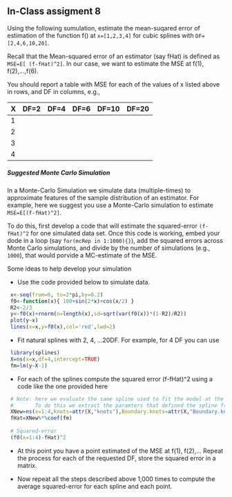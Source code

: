 ## In-Class assigment 8

Using the following sumulation, estimate the mean-suqared error of estimation of the function f() at `x=[1,2,3,4]` for cubic splines with `DF=[2,4,6,10,20]`.

Recall that the Mean-squared error of an estimator (say fHat) is defined as `MSE=E[ (f-fHat)^2]`. In our case, we want to estimate the MSE at f(1), f(2),...,f(6).

You should report a table with MSE for each of the values of x listed above in rows, and DF in columns, e.g.,


| X  |  DF=2 | DF=4 |DF=6 |DF=10 | DF=20 |
|----- |-----    | -----  | ----- |-----   | -----      |
| 1  |       |      |     |      |       |
| 2  |       |      |     |      |       |
| 3  |       |      |     |      |       |
| 4  |       |      |     |      |       |

##### Suggested Monte Carlo Simulation

In a Monte-Carlo Simulation we simulate data (multiple-times) to approximate features of the sample distribution of an estimator. For example, here we suggest you use a Monte-Carlo 
simulation to estimate `MSE=E[(f-fHat)^2]`.

To do this, first develop a code that will estimate the squared-error `(f-fHat)^2` for one simulated data set. Once this code is working, embed your dode in a loop (say `for(mcRep in 1:1000){}`), add the squared
errors across Monte Carlo simulations, and divide by the number of simulations (e.g., `1000`), that would porvide a MC-estimate of the MSE.

Some ideas to help develop your simulation

 - Use the code provided below to simulate data.
 
```r
 x<-seq(from=0, to=2*pi,by=0.2)
 f0<-function(x){ 100+sin(2*x)+cos(x/2) }
 R2<-2/3
 y<-f0(x)+rnorm(n=length(x),sd=sqrt(var(f0(x))*(1-R2)/R2))
 plot(y~x)
 lines(x=x,y=f0(x),col='red',lwd=2) 
```
 - Fit natural splines with 2, 4, ...20DF. For example, for 4 DF you can use
 
 ```r
  library(splines)
  X=ns(x=x,df=4,intercept=TRUE)
  fm=lm(y~X-1)
 ```

 - For each of the splines compute the squared error (f-fHat)^2 using a code like the one provided here
 
 ```r
  # Note: here we evaluate the same spline used to fit the model at the points we want to predict x=1:4
  #       To do this we extract the paramters that defined the spline from `X`.
  XNew=ns(x=1:4,knots=attr(X,"knots"),Boundary.knots=attr(X,"Boundary.knots"),intercept=attr(X,"intercept"))
  fHat=XNew%*%coef(fm)
  
  # Squared-error
  (f0(x=1:4)-fHat)^2
 ```
 
 - At this point you have a point estimated of the MSE at f(1), f(2),... Repeat the process for each of the requested DF, store the squared error in a matrix.

 - Now repeat all the steps described above 1,000 times to compute the average squared-error for each spline and each point.
 
 
